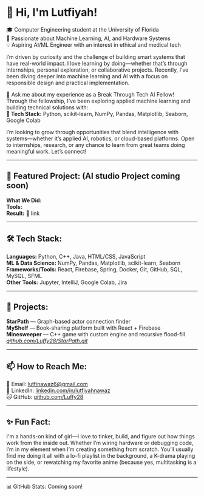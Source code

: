 # 👋 Hi, I'm Lutfiyah!

🎓 Computer Engineering student at the University of Florida  
🤖 Passionate about Machine Learning, AI, and Hardware Systems  
💡 Aspiring AI/ML Engineer with an interest in ethical and medical tech  

I’m driven by curiosity and the challenge of building smart systems that have real-world impact. I love learning by doing—whether that’s through internships, personal exploration, or collaborative projects. Recently, I’ve been diving deeper into machine learning and AI with a focus on responsible design and practical implementation.

💬 Ask me about my experience as a Break Through Tech AI Fellow!  
Through the fellowship, I’ve been exploring applied machine learning and building technical solutions with:  
**🧠 Tech Stack:** Python, scikit-learn, NumPy, Pandas, Matplotlib, Seaborn, Google Colab

I’m looking to grow through opportunities that blend intelligence with systems—whether it’s applied AI, robotics, or cloud-based platforms. Open to internships, research, or any chance to learn from great teams doing meaningful work. Let’s connect!

---

## 🎯 Featured Project: (AI studio Project coming soon)
**What We Did:**  
**Tools:**   
**Result:**
📎 link

---

## 🛠 Tech Stack:
**Languages:** Python, C++, Java, HTML/CSS, JavaScript  
**ML & Data Science:** NumPy, Pandas, Matplotlib, scikit-learn, Seaborn  
**Frameworks/Tools:** React, Firebase, Spring, Docker, Git, GitHub, SQL, MySQL, SFML  
**Other Tools:** Jupyter, IntelliJ, Google Colab, Jira

---

## 🚀 Projects:
**StarPath** — Graph-based actor connection finder  
**MyShelf** — Book-sharing platform built with React + Firebase  
**Minesweeper** — C++ game with custom engine and recursive flood-fill  
*[github.com/Luffy28/StarPath.git](https://github.com/Luffy28/StarPath.git)*

---

## 📫 How to Reach Me:
📧 Email: lutfinawaz6@gmail.com  
🔗 LinkedIn: [linkedin.com/in/lutfiyahnawaz](https://www.linkedin.com/in/lutfiyahnawaz/)  
🐱 GitHub: [github.com/Luffy28](https://github.com/Luffy28)


---

## ✨ Fun Fact:
I'm a hands-on kind of girl—I love to tinker, build, and figure out how things work from the inside out. Whether I’m wiring hardware or debugging code, I’m in my element when I’m creating something from scratch. You’ll usually find me doing it all with a lo-fi playlist in the background, a K-drama playing on the side, or rewatching my favorite anime (because yes, multitasking is a lifestyle).

---

📊 GitHub Stats: Coming soon!
